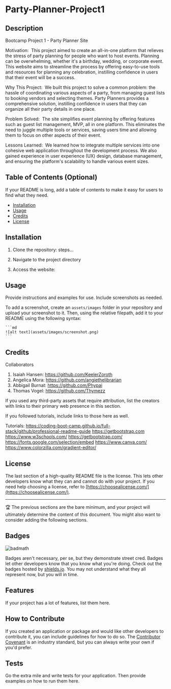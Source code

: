 # Party-Planner-Project1

## Description

Bootcamp Project 1 - Party Planner Site

Motivation: 
This project aimed to create an all-in-one platform that relieves the stress of party planning for people who want to host events. Planning can be overwhelming, whether it's a birthday, wedding, or corporate event. This website aims to streamline the process by offering easy-to-use tools and resources for planning any celebration, instilling confidence in users that their event will be a success.

Why This Project: 
We built this project to solve a common problem: the hassle of coordinating various aspects of a party, from managing guest lists to booking vendors and selecting themes. Party Planners provides a comprehensive solution, instilling confidence in users that they can organize all their party details in one place.

Problem Solved: 
The site simplifies event planning by offering features such as guest list management, MVP, all in one platform. This eliminates the need to juggle multiple tools or services, saving users time and allowing them to focus on other aspects of their event.

Lessons Learned: 
We learned how to integrate multiple services into one cohesive web application throughout the development process. We also gained experience in user experience (UX) design, database management, and ensuring the platform's scalability to handle various event sizes.

## Table of Contents (Optional)

If your README is long, add a table of contents to make it easy for users to find what they need.

- [Installation](#installation)
- [Usage](#usage)
- [Credits](#credits)
- [License](#license)

## Installation

1. Clone the repository:
steps...

2. Navigate to the project directory

3. Access the website: 

## Usage

Provide instructions and examples for use. Include screenshots as needed.

To add a screenshot, create an `assets/images` folder in your repository and upload your screenshot to it. Then, using the relative filepath, add it to your README using the following syntax:

    ```md
    ![alt text](assets/images/screenshot.png)
    ```

## Credits

Collaborators

1. Isaiah Hansen: https://github.com/KeelerZoroth
2. Angelica Mora: https://github.com/angiethelibrarian
3. Abbigail Burnat: https://github.com/Phypai
4. Thomas Vogel: https://github.com/Thymezz


If you used any third-party assets that require attribution, list the creators with links to their primary web presence in this section.

If you followed tutorials, include links to those here as well.

Tutorials:
https://coding-boot-camp.github.io/full-stack/github/professional-readme-guide
https://getbootstrap.com
https://www.w3schools.com/
https://getbootstrap.com/
https://fonts.google.com/selection/embed
https://www.canva.com/
https://www.colorzilla.com/gradient-editor/




## License

The last section of a high-quality README file is the license. This lets other developers know what they can and cannot do with your project. If you need help choosing a license, refer to [https://choosealicense.com/](https://choosealicense.com/).

---

🏆 The previous sections are the bare minimum, and your project will ultimately determine the content of this document. You might also want to consider adding the following sections.

## Badges

![badmath](https://img.shields.io/github/languages/top/lernantino/badmath)

Badges aren't necessary, per se, but they demonstrate street cred. Badges let other developers know that you know what you're doing. Check out the badges hosted by [shields.io](https://shields.io/). You may not understand what they all represent now, but you will in time.

## Features

If your project has a lot of features, list them here.

## How to Contribute

If you created an application or package and would like other developers to contribute it, you can include guidelines for how to do so. The [Contributor Covenant](https://www.contributor-covenant.org/) is an industry standard, but you can always write your own if you'd prefer.

## Tests

Go the extra mile and write tests for your application. Then provide examples on how to run them here.